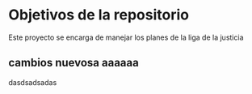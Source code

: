# Objetivos de la repositorio

Este proyecto se encarga de manejar los planes de la liga de la justicia


## cambios nuevosa aaaaaa
dasdsadsadas
